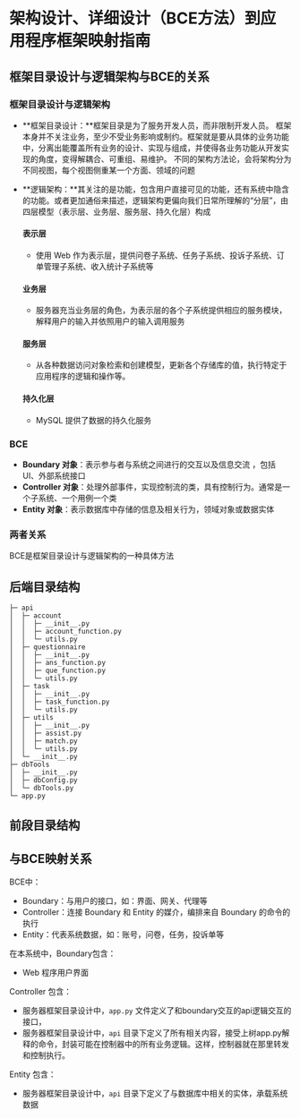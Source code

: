 # 架构设计、详细设计（BCE方法）到应用程序框架映射指南

## 框架目录设计与逻辑架构与BCE的关系

### 框架目录设计与逻辑架构

- **框架目录设计：**框架目录是为了服务开发人员，而非限制开发人员。 框架本身并不关注业务，至少不受业务影响或制约。框架就是要从具体的业务功能中，分离出能覆盖所有业务的设计、实现与组成，并使得各业务功能从开发实现的角度，变得解耦合、可重组、易维护。 不同的架构方法论，会将架构分为不同视图，每个视图侧重某一个方面、领域的问题

- **逻辑架构：**其关注的是功能，包含用户直接可见的功能，还有系统中隐含的功能。或者更加通俗来描述，逻辑架构更偏向我们日常所理解的“分层”，由四层模型（表示层、业务层、服务层、持久化层）构成

    #### 表示层

    - 使用 Web 作为表示层，提供问卷子系统、任务子系统、投诉子系统、订单管理子系统、收入统计子系统等

    #### 业务层

    - 服务器充当业务层的角色，为表示层的各个子系统提供相应的服务模块，解释用户的输入并依照用户的输入调用服务

    #### 服务层

    - 从各种数据访问对象检索和创建模型，更新各个存储库的值，执行特定于应用程序的逻辑和操作等。

    #### 持久化层

    - MySQL 提供了数据的持久化服务

### BCE

- **Boundary 对象**：表示参与者与系统之间进行的交互以及信息交流 ，包括 UI、外部系统接口
- **Controller 对象**：处理外部事件，实现控制流的类，具有控制行为。通常是一个子系统、一个用例一个类
- **Entity 对象**：表示数据库中存储的信息及相关行为，领域对象或数据实体

### 两者关系

BCE是框架目录设计与逻辑架构的一种具体方法

## 后端目录结构

```
├─ api
│  ├─ account
│  │  ├─ __init__.py
│  │  ├─ account_function.py
│  │  └─ utils.py
│  ├─ questionnaire
│  │  ├─ __init__.py
│  │  ├─ ans_function.py
│  │  ├─ que_function.py
│  │  └─ utils.py
│  ├─ task
│  │  ├─ __init__.py
│  │  ├─ task_function.py
│  │  └─ utils.py
│  ├─ utils
│  │  ├─ __init__.py
│  │  ├─ assist.py
│  │  ├─ match.py
│  │  └─ utils.py
│  └─ __init__.py
├─ dbTools
│  ├─ __init__.py
│  ├─ dbConfig.py
│  └─ dbTools.py
└─ app.py

```

## 前段目录结构

## 与BCE映射关系

BCE中：

- Boundary：与用户的接口，如：界面、网关、代理等
- Controller：连接 Boundary 和 Entity 的媒介，编排来自 Boundary 的命令的执行
- Entity：代表系统数据，如：账号，问卷，任务，投诉单等

在本系统中，Boundary包含：

- Web 程序用户界面

Controller 包含：

- 服务器框架目录设计中，`app.py` 文件定义了和boundary交互的api逻辑交互的接口，
- 服务器框架目录设计中，`api` 目录下定义了所有相关内容，接受上树app.py解释的命令，封装可能在控制器中的所有业务逻辑。这样，控制器就在那里转发和控制执行。

Entity 包含：

- 服务器框架目录设计中，`api` 目录下定义了与数据库中相关的实体，承载系统数据